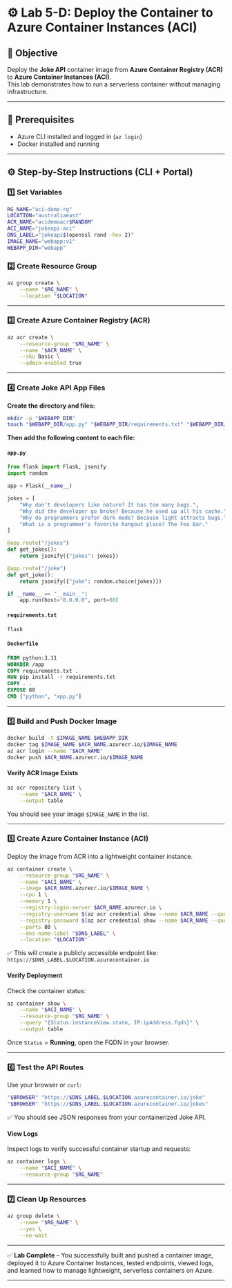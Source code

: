 # ⚙️ Lab 5-D: Deploy the Container to Azure Container Instances (ACI)

## 🎯 Objective
Deploy the **Joke API** container image from **Azure Container Registry (ACR)** to **Azure Container Instances (ACI)**.  
This lab demonstrates how to run a serverless container without managing infrastructure.

---


## 🧭 Prerequisites
- Azure CLI installed and logged in (`az login`)
- Docker installed and running

---

## ⚙️ Step-by-Step Instructions (CLI + Portal)

### 1️⃣ Set Variables
```bash
RG_NAME="aci-demo-rg"
LOCATION="australiaeast"
ACR_NAME="acidemoacr$RANDOM"
ACI_NAME="jokeapi-aci"
DNS_LABEL="jokeapi$(openssl rand -hex 2)"
IMAGE_NAME="webapp:v1"
WEBAPP_DIR="webapp"
```

### 2️⃣ Create Resource Group
```bash
az group create \
	--name "$RG_NAME" \
	--location "$LOCATION"
```
---

### 3️⃣ Create Azure Container Registry (ACR)
```bash
az acr create \
	--resource-group "$RG_NAME" \
	--name "$ACR_NAME" \
	--sku Basic \
	--admin-enabled true
```
---

### 4️⃣ Create Joke API App Files

**Create the directory and files:**
```bash
mkdir -p "$WEBAPP_DIR"
touch "$WEBAPP_DIR/app.py" "$WEBAPP_DIR/requirements.txt" "$WEBAPP_DIR/Dockerfile"
```

**Then add the following content to each file:**

#### `app.py`
```python
from flask import Flask, jsonify
import random

app = Flask(__name__)

jokes = [
	"Why don’t developers like nature? It has too many bugs.",
	"Why did the developer go broke? Because he used up all his cache.",
	"Why do programmers prefer dark mode? Because light attracts bugs.",
	"What is a programmer’s favorite hangout place? The Foo Bar."
]

@app.route("/jokes")
def get_jokes():
	return jsonify({"jokes": jokes})

@app.route("/joke")
def get_joke():
	return jsonify({"joke": random.choice(jokes)})

if __name__ == "__main__":
	app.run(host="0.0.0.0", port=80)
```

#### `requirements.txt`
```
flask
```

#### `Dockerfile`
```Dockerfile
FROM python:3.11
WORKDIR /app
COPY requirements.txt .
RUN pip install -r requirements.txt
COPY . .
EXPOSE 80
CMD ["python", "app.py"]
```

---

### 5️⃣ Build and Push Docker Image
```bash
docker build -t $IMAGE_NAME $WEBAPP_DIR
docker tag $IMAGE_NAME $ACR_NAME.azurecr.io/$IMAGE_NAME
az acr login --name "$ACR_NAME"
docker push $ACR_NAME.azurecr.io/$IMAGE_NAME
```

####  Verify ACR Image Exists
```bash
az acr repository list \
	--name "$ACR_NAME" \
	--output table
```
You should see your image `$IMAGE_NAME` in the list.

---

### 5️⃣ Create Azure Container Instance (ACI)
Deploy the image from ACR into a lightweight container instance.

```bash
az container create \
	--resource-group "$RG_NAME" \
	--name "$ACI_NAME" \
	--image $ACR_NAME.azurecr.io/$IMAGE_NAME \
	--cpu 1 \
	--memory 1 \
	--registry-login-server $ACR_NAME.azurecr.io \
	--registry-username $(az acr credential show --name $ACR_NAME --query username -o tsv) \
	--registry-password $(az acr credential show --name $ACR_NAME --query passwords[0].value -o tsv) \
	--ports 80 \
	--dns-name-label "$DNS_LABEL" \
	--location "$LOCATION"
```
✅ This will create a publicly accessible endpoint like:
`https://$DNS_LABEL.$LOCATION.azurecontainer.io`


####  Verify Deployment
Check the container status:

```bash
az container show \
	--name "$ACI_NAME" \
	--resource-group "$RG_NAME" \
	--query "{Status:instanceView.state, IP:ipAddress.fqdn}" \
	--output table
```
Once `Status` = **Running**, open the FQDN in your browser.

---

### 6️⃣ Test the API Routes
Use your browser or `curl`:

```bash
"$BROWSER" "https://$DNS_LABEL.$LOCATION.azurecontainer.io/joke"
"$BROWSER" "https://$DNS_LABEL.$LOCATION.azurecontainer.io/jokes"
```
✅ You should see JSON responses from your containerized Joke API.

#### View Logs
Inspect logs to verify successful container startup and requests:

```bash
az container logs \
	--name "$ACI_NAME" \
	--resource-group "$RG_NAME"
```

---

### 7️⃣ Clean Up Resources
```bash
az group delete \
	--name "$RG_NAME" \
	--yes \
	--no-wait
```

---

✅ **Lab Complete** – You successfully built and pushed a container image, deployed it to Azure Container Instances, tested endpoints, viewed logs, and learned how to manage lightweight, serverless containers on Azure.

---
